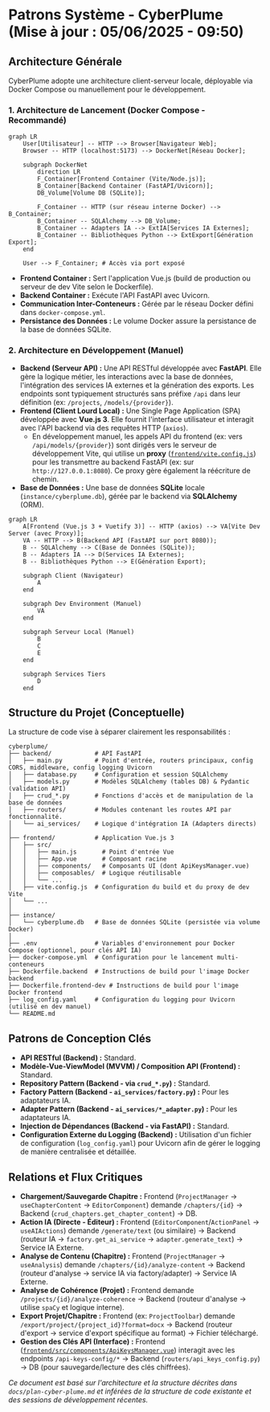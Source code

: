 # Patrons Système - CyberPlume (Mise à jour : 05/06/2025 - 09:50)

## Architecture Générale

CyberPlume adopte une architecture client-serveur locale, déployable via Docker Compose ou manuellement pour le développement.

### 1. Architecture de Lancement (Docker Compose - Recommandé)

```mermaid
graph LR
    User[Utilisateur] -- HTTP --> Browser[Navigateur Web];
    Browser -- HTTP (localhost:5173) --> DockerNet[Réseau Docker];

    subgraph DockerNet
        direction LR
        F_Container[Frontend Container (Vite/Node.js)];
        B_Container[Backend Container (FastAPI/Uvicorn)];
        DB_Volume[Volume DB (SQLite)];

        F_Container -- HTTP (sur réseau interne Docker) --> B_Container;
        B_Container -- SQLAlchemy --> DB_Volume;
        B_Container -- Adapters IA --> ExtIA[Services IA Externes];
        B_Container -- Bibliothèques Python --> ExtExport[Génération Export];
    end

    User --> F_Container; # Accès via port exposé
```
*   **Frontend Container :** Sert l'application Vue.js (build de production ou serveur de dev Vite selon le Dockerfile).
*   **Backend Container :** Exécute l'API FastAPI avec Uvicorn.
*   **Communication Inter-Conteneurs :** Gérée par le réseau Docker défini dans `docker-compose.yml`.
*   **Persistance des Données :** Le volume Docker assure la persistance de la base de données SQLite.

### 2. Architecture en Développement (Manuel)

*   **Backend (Serveur API) :** Une API RESTful développée avec **FastAPI**. Elle gère la logique métier, les interactions avec la base de données, l'intégration des services IA externes et la génération des exports. Les endpoints sont typiquement structurés sans préfixe `/api` dans leur définition (ex: `/projects`, `/models/{provider}`).
*   **Frontend (Client Lourd Local) :** Une Single Page Application (SPA) développée avec **Vue.js 3**. Elle fournit l'interface utilisateur et interagit avec l'API backend via des requêtes HTTP (`axios`).
    *   En développement manuel, les appels API du frontend (ex: vers `/api/models/{provider}`) sont dirigés vers le serveur de développement Vite, qui utilise un **proxy** ([`frontend/vite.config.js`](frontend/vite.config.js:1)) pour les transmettre au backend FastAPI (ex: sur `http://127.0.0.1:8080`). Ce proxy gère également la réécriture de chemin.
*   **Base de Données :** Une base de données **SQLite** locale (`instance/cyberplume.db`), gérée par le backend via **SQLAlchemy** (ORM).

```mermaid
graph LR
    A[Frontend (Vue.js 3 + Vuetify 3)] -- HTTP (axios) --> VA[Vite Dev Server (avec Proxy)];
    VA -- HTTP --> B(Backend API (FastAPI sur port 8080));
    B -- SQLAlchemy --> C(Base de Données (SQLite));
    B -- Adapters IA --> D(Services IA Externes);
    B -- Bibliothèques Python --> E(Génération Export);

    subgraph Client (Navigateur)
        A
    end
    
    subgraph Dev Environment (Manuel)
        VA
    end

    subgraph Serveur Local (Manuel)
        B
        C
        E
    end

    subgraph Services Tiers
        D
    end
```

## Structure du Projet (Conceptuelle)

La structure de code vise à séparer clairement les responsabilités :

```
cyberplume/
├── backend/            # API FastAPI
│   ├── main.py         # Point d'entrée, routers principaux, config CORS, middleware, config logging Uvicorn
│   ├── database.py     # Configuration et session SQLAlchemy
│   ├── models.py       # Modèles SQLAlchemy (tables DB) & Pydantic (validation API)
│   ├── crud_*.py       # Fonctions d'accès et de manipulation de la base de données
│   ├── routers/        # Modules contenant les routes API par fonctionnalité.
│   └── ai_services/    # Logique d'intégration IA (Adapters directs)
│
├── frontend/           # Application Vue.js 3
│   ├── src/
│   │   ├── main.js       # Point d'entrée Vue
│   │   ├── App.vue       # Composant racine
│   │   ├── components/   # Composants UI (dont ApiKeysManager.vue)
│   │   ├── composables/  # Logique réutilisable
│   │   └── ...
│   ├── vite.config.js  # Configuration du build et du proxy de dev Vite
│   └── ...
│
├── instance/
│   └── cyberplume.db   # Base de données SQLite (persistée via volume Docker)
│
├── .env                # Variables d'environnement pour Docker Compose (optionnel, pour clés API IA)
├── docker-compose.yml  # Configuration pour le lancement multi-conteneurs
├── Dockerfile.backend  # Instructions de build pour l'image Docker backend
├── Dockerfile.frontend-dev # Instructions de build pour l'image Docker frontend
├── log_config.yaml     # Configuration du logging pour Uvicorn (utilisé en dev manuel)
└── README.md
```

## Patrons de Conception Clés

*   **API RESTful (Backend) :** Standard.
*   **Modèle-Vue-ViewModel (MVVM) / Composition API (Frontend) :** Standard.
*   **Repository Pattern (Backend - via `crud_*.py`) :** Standard.
*   **Factory Pattern (Backend - `ai_services/factory.py`) :** Pour les adaptateurs IA.
*   **Adapter Pattern (Backend - `ai_services/*_adapter.py`) :** Pour les adaptateurs IA.
*   **Injection de Dépendances (Backend - via FastAPI) :** Standard.
*   **Configuration Externe du Logging (Backend) :** Utilisation d'un fichier de configuration (`log_config.yaml`) pour Uvicorn afin de gérer le logging de manière centralisée et détaillée.

## Relations et Flux Critiques

*   **Chargement/Sauvegarde Chapitre :** Frontend (`ProjectManager` -> `useChapterContent` -> `EditorComponent`) demande `/chapters/{id}` -> Backend (`crud_chapters.get_chapter_content`) -> DB.
*   **Action IA (Directe - Éditeur) :** Frontend (`EditorComponent`/`ActionPanel` -> `useAIActions`) demande `/generate/text` (ou similaire) -> Backend (routeur IA -> `factory.get_ai_service` -> `adapter.generate_text`) -> Service IA Externe.
*   **Analyse de Contenu (Chapitre) :** Frontend (`ProjectManager` -> `useAnalysis`) demande `/chapters/{id}/analyze-content` -> Backend (routeur d'analyse -> service IA via factory/adapter) -> Service IA Externe.
*   **Analyse de Cohérence (Projet) :** Frontend demande `/projects/{id}/analyze-coherence` -> Backend (routeur d'analyse -> utilise `spaCy` et logique interne).
*   **Export Projet/Chapitre :** Frontend (ex: `ProjectToolbar`) demande `/export/project/{project_id}?format=docx` -> Backend (routeur d'export -> service d'export spécifique au format) -> Fichier téléchargé.
*   **Gestion des Clés API (Interface) :** Frontend ([`frontend/src/components/ApiKeysManager.vue`](frontend/src/components/ApiKeysManager.vue:0)) interagit avec les endpoints `/api-keys-config/*` -> Backend (`routers/api_keys_config.py`) -> DB (pour sauvegarde/lecture des clés chiffrées).

*Ce document est basé sur l'architecture et la structure décrites dans `docs/plan-cyber-plume.md` et inférées de la structure de code existante et des sessions de développement récentes.*